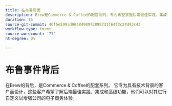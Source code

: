 ```yaml
---
title: 在布鲁后面
description: Brew是Commerce & Coffee的配套系列，专为希望掌握后端最佳实践、集成和高级功能以提升电子商务体验的技术密集型客户量身打造。
duration: 15
source-git-commit: 46f5e599ad9648498972898731f64f3c24d92c43
workflow-type: tm+mt
source-wordcount: '77'
ht-degree: 0%

---
```


# 布鲁事件背后

在Brew的背后，是Commerce &amp; Coffee的配套系列。 它专为具有技术背景的客户而设计，这些客户希望了解后端最佳实践、集成和高级功能，他们可以对其进行自定义以增强公司的电子商务体验。

<!-- CARDS

* activity-log.md {cta  = Watch event}

-->

